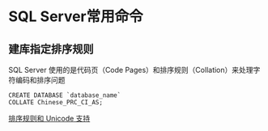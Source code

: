 # SQL Server常用命令

## 建库指定排序规则

SQL Server 使用的是代码页（Code Pages）和排序规则（Collation）来处理字符编码和排序问题

```
CREATE DATABASE `database_name`
COLLATE Chinese_PRC_CI_AS;
```

[排序规则和 Unicode 支持](https://learn.microsoft.com/zh-cn/sql/relational-databases/collations/collation-and-unicode-support?view=sql-server-ver16)
